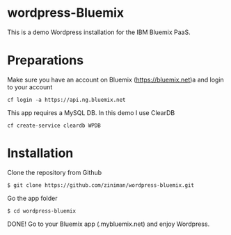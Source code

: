 # wordpress-Bluemix

This is a demo Wordpress installation for the IBM Bluemix PaaS.

Preparations
================
Make sure you have an account on Bluemix (https://bluemix.net)a and login to your account
	
	cf login -a https://api.ng.bluemix.net

This app requires a MySQL DB. In this demo I use ClearDB

	cf create-service cleardb WPDB


Installation
================

Clone the repository from Github

	$ git clone https://github.com/ziniman/wordpress-bluemix.git
	
Go the app folder

	$ cd wordpress-bluemix
	
	
DONE! Go to your Bluemix app (<appname>.mybluemix.net) and enjoy Wordpress. 
